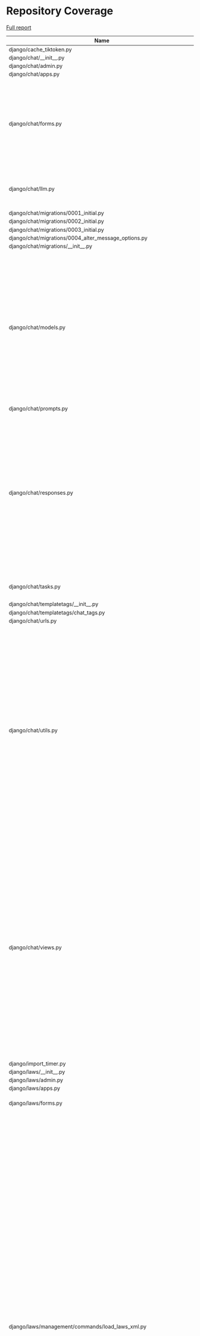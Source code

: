 # Repository Coverage

[Full report](https://htmlpreview.github.io/?https://github.com/justicecanada/otto/blob/python-coverage-comment-action-data/htmlcov/index.html)

| Name                                                                          |    Stmts |     Miss |   Cover |   Missing |
|------------------------------------------------------------------------------ | -------: | -------: | ------: | --------: |
| django/cache\_tiktoken.py                                                     |        8 |        8 |      0% |      1-17 |
| django/chat/\_\_init\_\_.py                                                   |        0 |        0 |    100% |           |
| django/chat/admin.py                                                          |        1 |        1 |      0% |         1 |
| django/chat/apps.py                                                           |        4 |        0 |    100% |           |
| django/chat/forms.py                                                          |      162 |       20 |     88% |42, 49, 106, 139-148, 156-170, 189, 234, 242, 413, 415-417, 497-499 |
| django/chat/llm.py                                                            |      101 |       13 |     87% |71, 90-92, 98-100, 124-130, 252 |
| django/chat/migrations/0001\_initial.py                                       |        6 |        0 |    100% |           |
| django/chat/migrations/0002\_initial.py                                       |        6 |        0 |    100% |           |
| django/chat/migrations/0003\_initial.py                                       |        7 |        0 |    100% |           |
| django/chat/migrations/0004\_alter\_message\_options.py                       |        4 |        0 |    100% |           |
| django/chat/migrations/\_\_init\_\_.py                                        |        0 |        0 |    100% |           |
| django/chat/models.py                                                         |      325 |       32 |     90% |31, 80, 218-221, 226-232, 240, 360, 377-378, 382-386, 393, 398, 404-405, 408, 436, 456, 519, 523-525, 548, 586, 596 |
| django/chat/prompts.py                                                        |        5 |        0 |    100% |           |
| django/chat/responses.py                                                      |      306 |       87 |     72% |74, 112, 210, 264, 270-290, 358-359, 364-397, 400-430, 472, 478-488, 538, 584-618, 624-628, 687, 714, 718, 759-760 |
| django/chat/tasks.py                                                          |       71 |       16 |     77% |22-30, 92-93, 96-101 |
| django/chat/templatetags/\_\_init\_\_.py                                      |        0 |        0 |    100% |           |
| django/chat/templatetags/chat\_tags.py                                        |        5 |        0 |    100% |           |
| django/chat/urls.py                                                           |        6 |        0 |    100% |           |
| django/chat/utils.py                                                          |      331 |       56 |     83% |125, 137-138, 150-154, 198, 217, 219-220, 232-248, 256-257, 264-265, 300-316, 347-349, 364-366, 388, 460, 462, 479, 533-540, 548, 565-569, 605-615, 622 |
| django/chat/views.py                                                          |      436 |       63 |     86% |89-91, 129, 157-159, 162-164, 188, 205-212, 218, 313-317, 403, 423-443, 469-471, 523, 526, 592, 605, 640-641, 694-702, 779-795, 805-806, 815-818, 856-865, 871-876 |
| django/import\_timer.py                                                       |        6 |        6 |      0% |       1-8 |
| django/laws/\_\_init\_\_.py                                                   |        0 |        0 |    100% |           |
| django/laws/admin.py                                                          |        1 |        1 |      0% |         1 |
| django/laws/apps.py                                                           |        4 |        0 |    100% |           |
| django/laws/forms.py                                                          |       54 |        6 |     89% |24-29, 38, 52-57, 66 |
| django/laws/management/commands/load\_laws\_xml.py                            |      463 |      121 |     74% |29, 33-62, 77, 88-90, 106-109, 119-123, 151, 180, 241, 259, 261, 263, 282, 285, 287, 302-303, 305-306, 403-406, 416-434, 460-464, 476, 502, 554-555, 596-598, 714-720, 738-739, 741, 749, 789, 791, 809-812, 850-852, 855-857, 886-888, 890-892, 894-896, 898-900, 953-955, 972-974, 992-998, 1046-1057, 1062, 1075-1076, 1101-1107 |
| django/laws/migrations/0001\_initial.py                                       |        5 |        0 |    100% |           |
| django/laws/migrations/0002\_law\_laws\_law\_title\_797cd1\_idx\_and\_more.py |        4 |        0 |    100% |           |
| django/laws/migrations/\_\_init\_\_.py                                        |        0 |        0 |    100% |           |
| django/laws/models.py                                                         |      106 |       22 |     79% |42-46, 90, 115-118, 152, 156-164, 168-169 |
| django/laws/prompts.py                                                        |        2 |        0 |    100% |           |
| django/laws/translation.py                                                    |        5 |        0 |    100% |           |
| django/laws/urls.py                                                           |        4 |        0 |    100% |           |
| django/laws/utils.py                                                          |       71 |       11 |     85% |37, 62-67, 78, 94-96 |
| django/laws/views.py                                                          |      216 |       29 |     87% |71, 75, 92, 105, 122, 152-159, 169, 204, 221, 243, 286, 288, 293-295, 307, 311, 337, 345, 353, 362, 366, 373-378, 441-449 |
| django/librarian/\_\_init\_\_.py                                              |        0 |        0 |    100% |           |
| django/librarian/admin.py                                                     |        5 |        5 |      0% |       1-7 |
| django/librarian/apps.py                                                      |        4 |        0 |    100% |           |
| django/librarian/forms.py                                                     |      101 |        5 |     95% |125-126, 211, 215, 229 |
| django/librarian/migrations/0001\_initial.py                                  |        7 |        0 |    100% |           |
| django/librarian/migrations/0002\_initial.py                                  |        7 |        0 |    100% |           |
| django/librarian/migrations/\_\_init\_\_.py                                   |        0 |        0 |    100% |           |
| django/librarian/models.py                                                    |      321 |       46 |     86% |53-55, 123, 125, 133, 135, 137, 147, 168-170, 188, 192, 246, 296, 308-309, 314, 392, 409-418, 433, 461-463, 473-474, 480, 496, 522-523, 533-534, 544-545, 558-559 |
| django/librarian/tasks.py                                                     |      113 |       39 |     65% |42-75, 82, 92, 105, 115, 135, 157-159, 170-173, 192-193 |
| django/librarian/translation.py                                               |        8 |        0 |    100% |           |
| django/librarian/urls.py                                                      |        4 |        0 |    100% |           |
| django/librarian/utils/markdown\_splitter.py                                  |      183 |       10 |     95% |72, 75-77, 88, 123, 137, 260, 270, 277 |
| django/librarian/utils/process\_engine.py                                     |      441 |       57 |     87% |44-46, 51, 147, 152, 162-163, 167, 173, 176, 183, 185, 187, 189, 195, 197, 199, 246, 259, 271-272, 285-294, 296-298, 343-349, 386, 410, 426-428, 477-481, 487-491, 495, 543-544, 578, 665, 687 |
| django/librarian/views.py                                                     |      304 |       38 |     88% |71-92, 98, 126-148, 181, 241-242, 247, 311-312, 331, 338-340, 458, 463 |
| django/manage.py                                                              |       11 |       11 |      0% |      3-23 |
| django/otto/\_\_init\_\_.py                                                   |        2 |        0 |    100% |           |
| django/otto/admin.py                                                          |        0 |        0 |    100% |           |
| django/otto/asgi.py                                                           |        8 |        8 |      0% |     10-24 |
| django/otto/celery.py                                                         |       16 |        1 |     94% |        78 |
| django/otto/context\_processors.py                                            |       11 |        4 |     64% |     10-14 |
| django/otto/forms.py                                                          |       68 |        4 |     94% |72, 74, 202-203 |
| django/otto/management/commands/delete\_empty\_chats.py                       |       19 |        1 |     95% |        29 |
| django/otto/management/commands/delete\_old\_chats.py                         |       21 |        2 |     90% |    32, 36 |
| django/otto/management/commands/delete\_text\_extractor\_files.py             |       18 |        0 |    100% |           |
| django/otto/management/commands/delete\_translation\_files.py                 |       27 |        0 |    100% |           |
| django/otto/management/commands/delete\_unused\_libraries.py                  |       21 |        2 |     90% |    32, 36 |
| django/otto/management/commands/reset\_app\_data.py                           |      122 |       18 |     85% |70-75, 90, 107-112, 132-137, 151-152, 157-160, 175-180, 191 |
| django/otto/management/commands/test\_laws\_query.py                          |       52 |       38 |     27% |18-121, 128-135 |
| django/otto/management/commands/update\_exchange\_rate.py                     |       19 |        0 |    100% |           |
| django/otto/management/commands/warn\_libraries\_pending\_deletion.py         |       26 |        3 |     88% |     29-33 |
| django/otto/migrations/0001\_initial.py                                       |        8 |        0 |    100% |           |
| django/otto/migrations/\_\_init\_\_.py                                        |        0 |        0 |    100% |           |
| django/otto/models.py                                                         |      281 |       30 |     89% |28-30, 83-86, 119, 123-126, 161, 200, 203, 219, 240, 258, 375, 378, 432, 439, 467, 471, 478, 484, 533-534, 548, 552, 556, 578 |
| django/otto/rules.py                                                          |      157 |       18 |     89% |26, 41, 48, 50, 100-102, 107-109, 114-116, 145, 211-213, 249 |
| django/otto/secure\_models.py                                                 |      248 |       91 |     63% |21-22, 61, 86-100, 129-130, 135-136, 149-154, 183-224, 248, 268-269, 307, 337, 350, 359, 378, 393, 398, 403, 409-415, 418, 423, 437, 442, 447, 454-482, 485-486, 491-498, 501-502, 508-522, 536-537, 542-552, 557-558, 561-562 |
| django/otto/settings.py                                                       |      163 |       23 |     86% |38-41, 51-52, 220-229, 299, 312, 369-376, 408, 498-499 |
| django/otto/tasks.py                                                          |       43 |        7 |     84% |11, 16, 38, 58, 71-73 |
| django/otto/templatetags/\_\_init\_\_.py                                      |        0 |        0 |    100% |           |
| django/otto/templatetags/filters.py                                           |       10 |        1 |     90% |         8 |
| django/otto/templatetags/tags.py                                              |       10 |        1 |     90% |        18 |
| django/otto/translation.py                                                    |       17 |        0 |    100% |           |
| django/otto/urls.py                                                           |       13 |        2 |     85% |   95, 100 |
| django/otto/utils/auth.py                                                     |       36 |        6 |     83% |     18-32 |
| django/otto/utils/common.py                                                   |       57 |        1 |     98% |        94 |
| django/otto/utils/decorators.py                                               |       62 |        4 |     94% |24-25, 65, 87 |
| django/otto/utils/logging.py                                                  |       15 |        0 |    100% |           |
| django/otto/utils/middleware.py                                               |       17 |        1 |     94% |        23 |
| django/otto/views.py                                                          |      539 |      111 |     79% |59, 64, 69-83, 123, 132-142, 154, 275, 375, 427-430, 446-447, 471, 481-484, 513-523, 535-540, 543, 552, 554-557, 559-560, 562-565, 588, 596, 605, 621-632, 738-739, 770, 772, 774, 788, 790, 797-798, 801-804, 814-820, 830, 832, 834, 839-859, 898, 907-916, 1006, 1037, 1070-1093 |
| django/otto/wsgi.py                                                           |        4 |        4 |      0% |     10-16 |
| django/postgres\_wrapper/\_\_init\_\_.py                                      |        0 |        0 |    100% |           |
| django/postgres\_wrapper/base.py                                              |        6 |        0 |    100% |           |
| django/tests/\_\_init\_\_.py                                                  |        0 |        0 |    100% |           |
| django/tests/chat/test\_answer\_sources.py                                    |       38 |        0 |    100% |           |
| django/tests/chat/test\_chat\_models.py                                       |       36 |        1 |     97% |        48 |
| django/tests/chat/test\_chat\_options.py                                      |      121 |        2 |     98% |   182-183 |
| django/tests/chat/test\_chat\_procs.py                                        |      209 |        0 |    100% |           |
| django/tests/chat/test\_chat\_readonly.py                                     |       33 |        0 |    100% |           |
| django/tests/chat/test\_chat\_translate.py                                    |       37 |        0 |    100% |           |
| django/tests/chat/test\_chat\_views.py                                        |      653 |       12 |     98% |31, 581-599 |
| django/tests/conftest.py                                                      |      170 |        5 |     97% |36, 210, 240-244 |
| django/tests/laws/conftest.py                                                 |        9 |        0 |    100% |           |
| django/tests/laws/test\_laws\_utils.py                                        |       45 |        0 |    100% |           |
| django/tests/laws/test\_laws\_views.py                                        |       48 |        0 |    100% |           |
| django/tests/librarian/test\_document\_loading.py                             |      179 |        0 |    100% |           |
| django/tests/librarian/test\_librarian.py                                     |      277 |        0 |    100% |           |
| django/tests/librarian/test\_markdown\_splitter.py                            |      282 |        0 |    100% |           |
| django/tests/otto/test\_budget.py                                             |       37 |        0 |    100% |           |
| django/tests/otto/test\_cleanup.py                                            |      306 |        0 |    100% |           |
| django/tests/otto/test\_commands\_delete\_translation\_files.py               |       36 |        0 |    100% |           |
| django/tests/otto/test\_exchange\_rate\_update.py                             |       11 |        0 |    100% |           |
| django/tests/otto/test\_feedback\_dashboard.py                                |      109 |        0 |    100% |           |
| django/tests/otto/test\_load\_test.py                                         |       64 |        0 |    100% |           |
| django/tests/otto/test\_manage\_users.py                                      |      130 |        0 |    100% |           |
| django/tests/otto/test\_otto\_forms.py                                        |       11 |        0 |    100% |           |
| django/tests/otto/test\_otto\_models.py                                       |       37 |        0 |    100% |           |
| django/tests/otto/test\_otto\_views.py                                        |       63 |        0 |    100% |           |
| django/tests/otto/test\_utils\_common.py                                      |       13 |        0 |    100% |           |
| django/tests/otto/test\_utils\_middleware.py                                  |       35 |        0 |    100% |           |
| django/tests/settings.py                                                      |        0 |        0 |    100% |           |
| django/tests/template\_wizard/test\_template\_wizard\_views.py                |       19 |        0 |    100% |           |
| django/tests/text\_extractor/test\_tasks.py                                   |       39 |        0 |    100% |           |
| django/tests/text\_extractor/test\_utils.py                                   |      106 |        0 |    100% |           |
| django/tests/text\_extractor/test\_views.py                                   |       95 |        2 |     98% |  150, 161 |
| django/text\_extractor/\_\_init\_\_.py                                        |        0 |        0 |    100% |           |
| django/text\_extractor/admin.py                                               |        1 |        1 |      0% |         1 |
| django/text\_extractor/apps.py                                                |       11 |        1 |     91% |        21 |
| django/text\_extractor/migrations/0001\_initial.py                            |        6 |        0 |    100% |           |
| django/text\_extractor/migrations/\_\_init\_\_.py                             |        0 |        0 |    100% |           |
| django/text\_extractor/models.py                                              |       17 |        1 |     94% |        28 |
| django/text\_extractor/tasks.py                                               |       18 |        2 |     89% |     34-35 |
| django/text\_extractor/urls.py                                                |        4 |        0 |    100% |           |
| django/text\_extractor/utils.py                                               |      211 |       42 |     80% |57-80, 115-116, 164-166, 184, 295-297, 351-355, 362-363, 369, 375-379 |
| django/text\_extractor/views.py                                               |      108 |       21 |     81% |41, 59-74, 84, 98-106, 119-125, 142, 146, 163, 173, 193-194 |
|                                                                     **TOTAL** | **9974** | **1174** | **88%** |           |


## Setup coverage badge

Below are examples of the badges you can use in your main branch `README` file.

### Direct image

[![Coverage badge](https://raw.githubusercontent.com/justicecanada/otto/python-coverage-comment-action-data/badge.svg)](https://htmlpreview.github.io/?https://github.com/justicecanada/otto/blob/python-coverage-comment-action-data/htmlcov/index.html)

This is the one to use if your repository is private or if you don't want to customize anything.

### [Shields.io](https://shields.io) Json Endpoint

[![Coverage badge](https://img.shields.io/endpoint?url=https://raw.githubusercontent.com/justicecanada/otto/python-coverage-comment-action-data/endpoint.json)](https://htmlpreview.github.io/?https://github.com/justicecanada/otto/blob/python-coverage-comment-action-data/htmlcov/index.html)

Using this one will allow you to [customize](https://shields.io/endpoint) the look of your badge.
It won't work with private repositories. It won't be refreshed more than once per five minutes.

### [Shields.io](https://shields.io) Dynamic Badge

[![Coverage badge](https://img.shields.io/badge/dynamic/json?color=brightgreen&label=coverage&query=%24.message&url=https%3A%2F%2Fraw.githubusercontent.com%2Fjusticecanada%2Fotto%2Fpython-coverage-comment-action-data%2Fendpoint.json)](https://htmlpreview.github.io/?https://github.com/justicecanada/otto/blob/python-coverage-comment-action-data/htmlcov/index.html)

This one will always be the same color. It won't work for private repos. I'm not even sure why we included it.

## What is that?

This branch is part of the
[python-coverage-comment-action](https://github.com/marketplace/actions/python-coverage-comment)
GitHub Action. All the files in this branch are automatically generated and may be
overwritten at any moment.